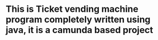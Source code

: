 # This is Ticket vending machine program completely written using java, it is a camunda based project
